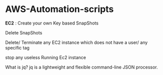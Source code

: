 # AWS-Automation-scripts

**EC2** :
Create your own Key based SnapShots

Delete SnapShots

Delete/ Terminate any EC2 instance which does not have a user/ any specific tag

stop any useless Running Ec2 instance

What is jq?
jq is a lightweight and flexible command-line JSON processor.
